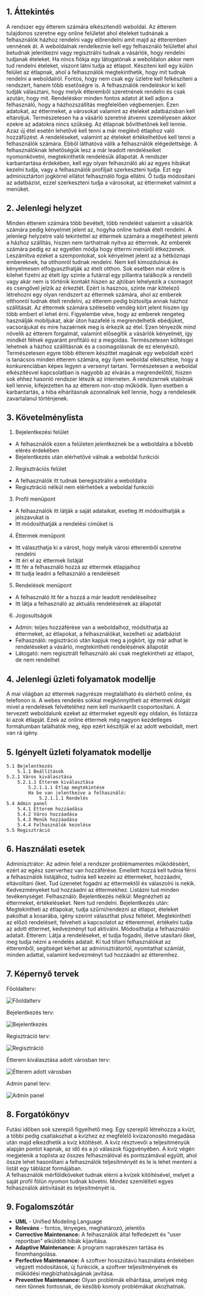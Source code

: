 ## 1. Áttekintés

A rendszer egy étterem számára elkészítendő weboldal. Az étterem tulajdonos szeretne egy online felületet ahol ételeket tudnának a felhasználók házhoz rendelni vagy előrendelni amit majd az étteremben vennének át. A weboldalnak rendelkeznie kell egy felhasználó felülettel ahol betudnak jelentkezni vagy regisztrálni tudnak a vásárlók, hogy rendelni tudjanak ételeket. Ha nincs fiókja egy látogatónak a weboldalon akkor nem tud rendelni ételeket, viszont látni tudja az étlapot. Készíteni kell egy külön felület az étlapnak, ahol a felhasználók megtekinthetik, hogy mit tudnak rendelni a weboldalról. Fontos, hogy nem csak egy üzletre kell felkészíteni a rendszert, hanem több esetőségre is. A felhasználók rendeléskor ki kell tudják választani, hogy melyik étteremből szeretnének rendelni és csak azután, hogy mit. Rendeléskor minden fontos adatot át kell adjon a felhasználó, hogy a házhozszállítás megfelelően végbemenjen. Ezen adatokat, az éttermeket, a városokat valamint az ételeket adatbázisban kell eltároljuk. Természetesen ha a vásárló szeretné átvenni személyesen akkor ezekre az adatokra nincs szükség. Az étlapnak bővíthetőnek kell lennie. Azaz új étel esetén lehetővé kell tenni a már meglévő étlaphoz való hozzáfűzést. A rendeléseket, valamint az ételeket értékelhetővé kell tenni a felhasználók számára. Ebből láthatóvá válik a felhasználók elégedettsége. A felhasználóknak lehetőségük lesz a már leadott rendeléseiket nyomonkövetni, megtekinthetik rendelésük állapotát. A rendszer karbantartása érdekében, kell egy olyan felhasználó aki az egyes hibákat kezelni tudja, vagy a felhasználók profiljait szerkeszteni tudja. Ezt egy adminisztártori jogkörrel ellátot felhasználó fogja ellátni. Ő tudja módosítani az adatbázist, ezzel szerkeszteni tudja a városokat, az éttermeket valmint a menüket.

## 2. Jelenlegi helyzet

Minden étterem számára több bevételt, több rendelést valamint a vásárlók számára pedig kényelmet jelent az, hogyha online tudnak ételt rendelni. A jelenlegi helyzetre való tekintettel az éttermek számára a megélhetést jelenti a házhoz szállítás, hiszen nem tarthatnak nyitva az éttermek. Az emberek számára pedig ez az egyetlen módja hogy éttermi menüről étkezzenek. Leszámítva ezeket a szempontokat, sok kényelmet jelent az a hétköznapi embereknek, ha otthonról tudnak rendelni. Nem kell kimozdulniuk és kényelmesen elfogyaszthatják az ételt otthon. Sok esetben már előre is kilehet fizetni az ételt így szinte a futárral egy pillantra találkozik a rendelő vagy akár nem is történik kontakt hiszen az ajtóban lehelyezik a csomagot és csengővel jelzik az érkeztét. Ezért is hasznos, szinte már kötelező létrehozni egy olyan rendszert az éttermek számára, ahol az emberek otthonról tudnak ételt rendelni, az étterem pedig biztosítja annak házhoz szállítását. Az éttermek számára szélesebb vendég kört jelent hiszen így több embert el lehet érni. Figyelembe véve, hogy az emberek rengeteg használják mobiljukat, akár úton hazafelé is megrendelhetik ebédjüket, vacsorájukat és mire hazaérnek meg is érkezik az étel. Ezen tényezők mind növelik az étterem forgalmát, valamint elősegítik a vásárlók kényelmét, így mindkét félnek egyaránt profitáló ez a megoldás. Természetesen költésgei lehetnek a házhoz szállításnak és a csomagolásnak de ez elenyésző. Természetesen egyre több étterem készíttet magának egy weboldalt ezért is tanácsos minden étterem számára, egy ilyen weboldal elkészítése, hogy a konkurenciában képes legyen a versenyt tartani. Természetesen a weboldal elkészítésvel kapcsolatban is nagyobb az elvárás a megrendelőtől, hiszen sok ehhez hasonló rendszer létezik az interneten. A rendszernek stabilnak kell lennie, kifejezetten ha az étterem non-stop működik. Ilyen esetben a karbantartás, a hiba elhárításnak azonnalinak kell lennie, hogy a rendelesék zavartalanul történjenek.

## 3. Követelménylista 

1. Bejelentkezési felület
* A felhasználók ezen a felületen jelentkeznek be a weboldalra a bővebb elérés érdekében
* Bejelentkezés után elérhetővé válnak a weboldal funkciói
2. Regisztrációs felület
* A felhasználók itt tudnak beregisztrálni a weboldalra
* Regisztráció nélkül nem elérhetőek a weboldal funkciói
3. Profil menüpont
* A felhasználók itt látják a saját adataikat, esetleg itt módosíthatják a jelszavukat is
* Itt módosíthatják a rendelési címüket is
4. Éttermek menüpont
* Itt választhatja ki a várost, hogy melyik városi étteremből szeretne rendelni
* Itt éri el az éttermek listáját
* Itt fér a felhasználó hozzá az éttermek étlapjaihoz
* Itt tudja leadni a felhasználó a rendeléseit
5. Rendelések menüpont
* A felhasználó itt fér a hozzá a már leadott rendeléseihez
* Itt látja a felhasználó az aktuális rendelésének az állapotát
6. Jogosultságok
* Admin: teljes hozzáférése van a weboldalhoz, módsíthatja az éttermeket, az étlapokat, a felhasználókat, kezelheti az adatbázist
* Felhasználó: regisztráció után kapjuk meg a jogkört, így már adhat le rendeléseket a vásárló, megtekintheti rendelésének állapotát
* Látogató: nem regisztrált felhasználó aki csak megtekintheti az étlapot, de nem rendelhet

## 4. Jelenlegi üzleti folyamatok modellje

A mai világban az éttermek nagyrésze megtalálható és elérhető online, és telefonon is. A webes rendelés sokkal megkönnyítheti az éttermek dolgát mivel a rendelések felvételéhez nem kell munkaerőt csoportosítani. A tervezett weboldalunk ezeket az éttermeket egyesíti egy oldalon, és listázza ki azok étlapját. Ezek az online éttermek még nagyon kezdetleges formátumban találhatók meg, épp ezért készítjük el az adott weboldalt, mert van rá igény.

## 5. Igényelt üzleti folyamatok modellje

    5.1 Bejelentkezés
        5.1.1 Beállítások
    5.2.1 Város kiválasztása
        5.2.1.1 Étterem kiválasztása
            5.2.1.1.1 Étlap megtekintése
            Ha be van jelentkezve a felhasználó:
                5.2.1.1.1 Rendelés
    5.4 Admin panel
        5.4.1 Étterem hozzáadása
        5.4.2 Város hozzáadása
        5.4.3 Menük hozzáadása
        5.4.4 Felhasználók kezelése
    5.5 Regisztráció


## 6. Használati esetek

Adminisztrátor: Az admin felel a rendszer problémamentes működéséért, ezért az egész szerverhez van hozzáférése. Emellett hozzá kell tudnia férni a felhasználók listájához, tudnia kell kezelni az éttermeket, hozzáadni, eltávolítani őket. Tud üzenetet fogadni az éttermektől és válaszolni is nekik. Kedvezményeket tud hozzáadni az éttermekhez. Listázni tud minden tevékenységet.
Felhasználó: Bejelentkezés nélkül: Megnézheti az éttermeket, értékeléseket. Nem tud rendelni.
Bejelentkezés után: Megtekintheti az étlapokat, tudja szűrni/rendezni az étlapot, ételeket pakolhat a kosarába, igény szerint választhat plusz feltétet. Megtekintheti az előző rendeléseit, felveheti a kapcsolatot az étteremmel, értékelni tudja az adott éttermet, kedvezményt tud aktiválni. Módosíthatja a felhasználói adatait.
Étterem: Látja a rendeléseket, el tudja fogadni, illetve utasítani őket, meg tudja nézni a rendelés adatait. Ki tud tiltani felhasználókat az étteremből, segítséget kérhet az adminisztrátortól, nyomtathat számlát, minden adattal, valamint kedvezményt tud hozzáadni az étteremhez. 

## 7. Képernyő tervek

Főoldalterv:

![Főoldalterv](../Dokumentacio/Képek/Főoldal.png)

Bejelentkezés terv:

![Bejelentkezés](../Dokumentacio/Képek/Bejelentkezés.png)

Regisztráció terv:

![Regisztráció](../Dokumentacio/Képek/Regisztráció.png)

Étterem kiválasztása adott városban terv:

![Étterem adott városban](../Dokumentacio/Képek/Éttermek_rendelés.png)

Admin panel terv:

![Admin panel](../Dokumentacio/Képek/Admin_panel.png)


## 8. Forgatókönyv

Futási időben sok szereplő figyelhető meg. Egy szereplő létrehozza a kvízt, a többi pedig csatlakozhat a kvízhez ez megfelelő kvízazonosító megadása után majd elkezdhetik a kvíz kitöltését. A kvíz résztvevői a teljesítményük alapján pontot kapnak, az idő és a jó válaszok függvényében. A kvíz végén megjelenik a toplista az összes felhasználóval és pontszámával együtt, ahol össze lehet hasonlítani a felhasználók teljesítményét és le is lehet menteni a listát egy táblázat formájában. <br>
A felhasználók mérföldköveket tudnak elérni a kvízek kitöltésével, melyet a saját profil fölün nyomon tudnak követni. Mindez szemlélteti egyes felhasználók aktivitását és teljesítményét is.

## 9. Fogalomszótár

- **UML** - Unified Modeling Language
- **Releváns** - fontos, lényeges, meghatározó, jelentős
- **Corrective Maintenance:** A felhasználók által felfedezett és "user reportban"
elküldött hibák kijavítása.
- **Adaptive Maintenance:** A program naprakészen tartása és finomhangolása.
- **Perfective Maintenance:** A szoftver hosszútávú használata érdekében végzett
módosítások, új funkciók, a szoftver teljesítményének és működési
megbízhatóságának javítása.
- **Preventive Maintenance:** Olyan problémák elhárítása, amelyek még nem
tűnnek fontosnak, de később komoly problémákat okozhatnak.